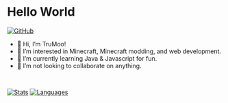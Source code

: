 # Hello World


[![GitHub](https://img.shields.io/github/followers/TruMoo-Is-So-Good)](https://github.com/TruMoo-Is-So-Good?tab=followers)

- 👋 Hi, I’m TruMoo!
- 👀 I’m interested in Minecraft, Minecraft modding, and web development.
- 🌱 I’m currently learning Java & Javascript for fun.
- 💞️ I’m not looking to collaborate on anything.

<br>

[![Stats](https://github-readme-stats.vercel.app/api?username=TruMoo-Is-So-Good&show_icons=true&theme=dark)](https://github.com/TruMoo-Is-So-Good)
[![Languages](https://github-readme-stats.vercel.app/api/top-langs/?username=TruMoo-Is-So-Good&theme=dark)](https://github.com/TruMoo-Is-So-Good?tab=repositories)

